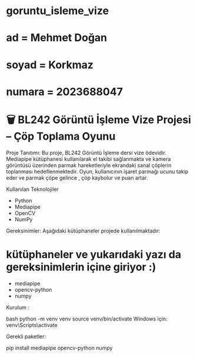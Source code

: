 # goruntu_isleme_vize
# ad = Mehmet Doğan
# soyad = Korkmaz
# numara = 2023688047

# 🗑️ BL242 Görüntü İşleme Vize Projesi – Çöp Toplama Oyunu

Proje Tanıtımı:
Bu proje, BL242 Görüntü İşleme dersi  vize ödevidir. Mediapipe kütüphanesi kullanılarak el takibi sağlanmakta ve kamera görüntüsü üzerinden parmak hareketleriyle ekrandaki sanal çöplerin toplanması hedeflenmektedir.
Oyun, kullanıcının işaret parmağı ucunu takip eder ve parmak çöpe gelince , çöp kaybolur ve puan artar.

Kullanılan Teknolojiler
- Python
- Mediapipe
- OpenCV
- NumPy

 Gereksinimler:
 Aşağıdaki kütüphaneler projede kullanılmaktadır:
 # kütüphaneler ve yukarıdaki yazı da gereksinimlerin içine giriyor :)

- mediapipe
- opencv-python
- numpy

 Kurulum :
 
bash
python -m venv venv
source venv/bin/activate Windows için: venv\Scripts\activate

Gerekli paketler:

pip install mediapipe opencv-python numpy
